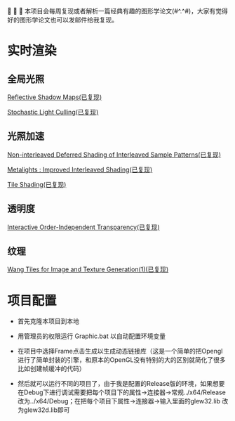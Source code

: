 
   :octopus: :octopus: :octopus: 本项目会每周复现或者解析一篇经典有趣的图形学论文(#^.^#)，大家有觉得好的图形学论文也可以发邮件给我复现。

# 实时渲染

## 全局光照

[Reflective Shadow Maps(已复现)](https://github.com/AngelMonica126/GraphicAlgorithm/wiki/Reflective-Shadow-Maps)

[Stochastic Light Culling(已复现)](https://github.com/AngelMonica126/GraphicAlgorithm/wiki/Stochastic-Light-Culling)

## 光照加速

[Non-interleaved Deferred Shading of Interleaved Sample Patterns(已复现)](https://github.com/AngelMonica126/GraphicAlgorithm/wiki/Non-interleaved-Deferred-Shading-of-Interleaved-Sample-Patterns)

[Metalights : Improved Interleaved Shading(已复现)](https://github.com/AngelMonica126/GraphicAlgorithm/wiki/Metalights-:-Improved-Interleaved-Shading)

[Tile Shading(已复现)](https://github.com/AngelMonica126/GraphicAlgorithm/wiki/Tile-Shading)

## 透明度

[Interactive Order-Independent Transparency(已复现)](https://github.com/AngelMonica126/GraphicAlgorithm/wiki/Interactive-Order-Independent-Transparency)

## 纹理

[Wang Tiles for Image and Texture Generation(1)(已复现)](https://github.com/AngelMonica126/GraphicAlgorithm/wiki/Wang-Tiles-for-Image-and-Texture-Generation)


# 项目配置

* 首先克隆本项目到本地

* 用管理员的权限运行 Graphic.bat 以自动配置环境变量

* 在项目中选择Frame点击生成以生成动态链接库（这是一个简单的把Opengl进行了简单封装的引擎，和原本的OpenGL没有特别的大的区别就简化了很多比如创建帧缓冲的代码）

* 然后就可以运行不同的项目了，由于我是配置的Release版的环境，如果想要在Debug下进行调试需要把每个项目下的属性->连接器->常规../x64/Release改为../x64/Debug；在把每个项目下属性->连接器->输入里面的glew32.lib 改为glew32d.lib即可
